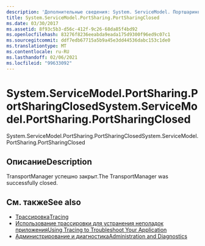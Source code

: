 ```yaml
---
description: 'Дополнительные сведения: System. ServiceModel. Портшаринг. Портшарингклосед'
title: System.ServiceModel.PortSharing.PortSharingClosed
ms.date: 03/30/2017
ms.assetid: 8f93c5b3-d56c-412f-9c26-68da85f4bd92
ms.openlocfilehash: 83276f8236eeabda9eada175d9300f96ed9c07c1
ms.sourcegitcommit: ddf7edb67715a5b9a45e3dd44536dabc153c1de0
ms.translationtype: MT
ms.contentlocale: ru-RU
ms.lasthandoff: 02/06/2021
ms.locfileid: "99633092"
---
```

# <a name="systemservicemodelportsharingportsharingclosed"></a><span data-ttu-id="fd063-103">System.ServiceModel.PortSharing.PortSharingClosed</span><span class="sxs-lookup"><span data-stu-id="fd063-103">System.ServiceModel.PortSharing.PortSharingClosed</span></span>

<span data-ttu-id="fd063-104">System.ServiceModel.PortSharing.PortSharingClosed</span><span class="sxs-lookup"><span data-stu-id="fd063-104">System.ServiceModel.PortSharing.PortSharingClosed</span></span>  
  
## <a name="description"></a><span data-ttu-id="fd063-105">Описание</span><span class="sxs-lookup"><span data-stu-id="fd063-105">Description</span></span>  

 <span data-ttu-id="fd063-106">TransportManager успешно закрыт.</span><span class="sxs-lookup"><span data-stu-id="fd063-106">The TransportManager was successfully closed.</span></span>  
  
## <a name="see-also"></a><span data-ttu-id="fd063-107">См. также</span><span class="sxs-lookup"><span data-stu-id="fd063-107">See also</span></span>

- [<span data-ttu-id="fd063-108">Трассировка</span><span class="sxs-lookup"><span data-stu-id="fd063-108">Tracing</span></span>](index.md)
- [<span data-ttu-id="fd063-109">Использование трассировки для устранения неполадок приложения</span><span class="sxs-lookup"><span data-stu-id="fd063-109">Using Tracing to Troubleshoot Your Application</span></span>](using-tracing-to-troubleshoot-your-application.md)
- [<span data-ttu-id="fd063-110">Администрирование и диагностика</span><span class="sxs-lookup"><span data-stu-id="fd063-110">Administration and Diagnostics</span></span>](../index.md)
